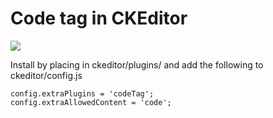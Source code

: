 Code tag in CKEditor
==============

![](http://imgur.com/LN0MAEZ.png)

Install by placing in ckeditor/plugins/ and add the following to ckeditor/config.js
    
    config.extraPlugins = 'codeTag';
    config.extraAllowedContent = 'code';
